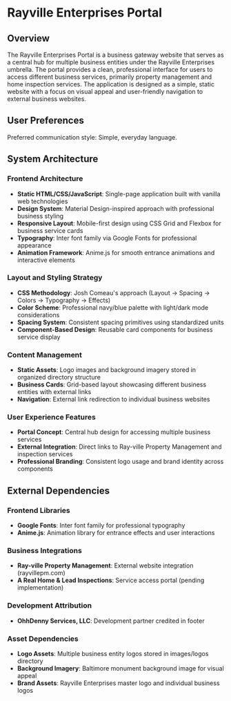 # Rayville Enterprises Portal

## Overview

The Rayville Enterprises Portal is a business gateway website that serves as a central hub for multiple business entities under the Rayville Enterprises umbrella. The portal provides a clean, professional interface for users to access different business services, primarily property management and home inspection services. The application is designed as a simple, static website with a focus on visual appeal and user-friendly navigation to external business websites.

## User Preferences

Preferred communication style: Simple, everyday language.

## System Architecture

### Frontend Architecture
- **Static HTML/CSS/JavaScript**: Single-page application built with vanilla web technologies
- **Design System**: Material Design-inspired approach with professional business styling
- **Responsive Layout**: Mobile-first design using CSS Grid and Flexbox for business service cards
- **Typography**: Inter font family via Google Fonts for professional appearance
- **Animation Framework**: Anime.js for smooth entrance animations and interactive elements

### Layout and Styling Strategy
- **CSS Methodology**: Josh Comeau's approach (Layout → Spacing → Colors → Typography → Effects)
- **Color Scheme**: Professional navy/blue palette with light/dark mode considerations
- **Spacing System**: Consistent spacing primitives using standardized units
- **Component-Based Design**: Reusable card components for business service display

### Content Management
- **Static Assets**: Logo images and background imagery stored in organized directory structure
- **Business Cards**: Grid-based layout showcasing different business entities with external links
- **Navigation**: External link redirection to individual business websites

### User Experience Features
- **Portal Concept**: Central hub design for accessing multiple business services
- **External Integration**: Direct links to Ray-ville Property Management and inspection services
- **Professional Branding**: Consistent logo usage and brand identity across components

## External Dependencies

### Frontend Libraries
- **Google Fonts**: Inter font family for professional typography
- **Anime.js**: Animation library for entrance effects and user interactions

### Business Integrations
- **Ray-ville Property Management**: External website integration (rayvillepm.com)
- **A Real Home & Lead Inspections**: Service access portal (pending implementation)

### Development Attribution
- **OhhDenny Services, LLC**: Development partner credited in footer

### Asset Dependencies
- **Logo Assets**: Multiple business entity logos stored in images/logos directory
- **Background Imagery**: Baltimore monument background image for visual appeal
- **Brand Assets**: Rayville Enterprises master logo and individual business logos